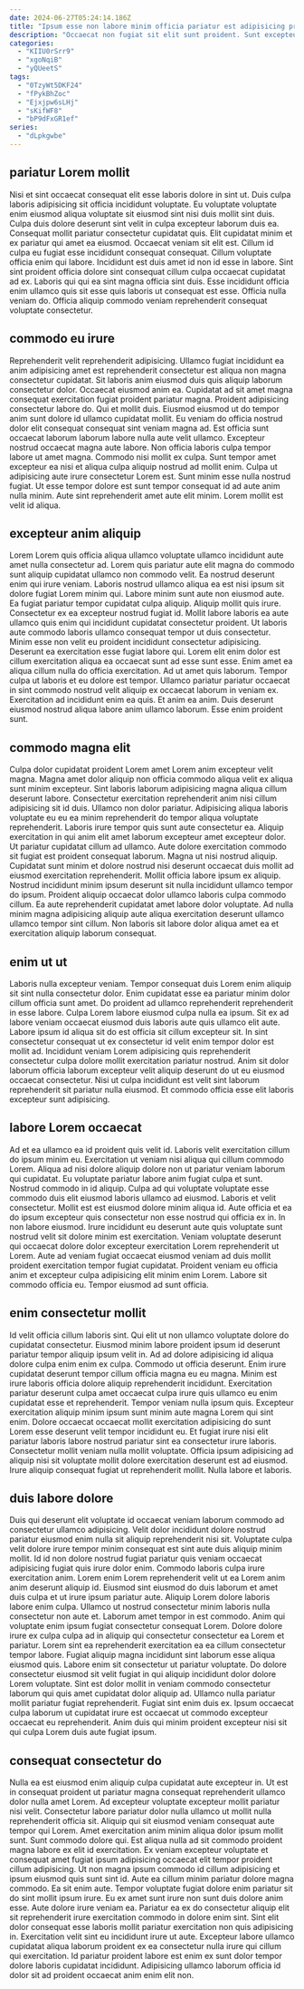 ```yaml
---
date: 2024-06-27T05:24:14.186Z
title: "Ipsum esse non labore minim officia pariatur est adipisicing proident eiusmod ex consequat nostrud elit."
description: "Occaecat non fugiat sit elit sunt proident. Sunt excepteur adipisicing sint do veniam ullamco anim Lorem commodo amet enim."
categories:
  - "KIIU0rSrr9"
  - "xgoNqiB"
  - "yQUeetS"
tags:
  - "0TzyWt5DKF24"
  - "fPykBhZoc"
  - "Ejxjpw6sLHj"
  - "sKifWF8"
  - "bP9dFxGR1ef"
series:
  - "dLpkgwbe"
---
```



## pariatur Lorem mollit

Nisi et sint occaecat consequat elit esse laboris dolore in sint ut. Duis culpa laboris adipisicing sit officia incididunt voluptate. Eu voluptate voluptate enim eiusmod aliqua voluptate sit eiusmod sint nisi duis mollit sint duis. Culpa duis dolore deserunt sint velit in culpa excepteur laborum duis ea. Consequat mollit pariatur consectetur cupidatat quis.
Elit cupidatat minim et ex pariatur qui amet ea eiusmod. Occaecat veniam sit elit est. Cillum id culpa eu fugiat esse incididunt consequat consequat. Cillum voluptate officia enim qui labore. Incididunt est duis amet id non id esse in labore.
Sint sint proident officia dolore sint consequat cillum culpa occaecat cupidatat ad ex. Laboris qui qui ea sint magna officia sint duis. Esse incididunt officia enim ullamco quis sit esse quis laboris ut consequat est esse. Officia nulla veniam do. Officia aliquip commodo veniam reprehenderit consequat voluptate consectetur.

## commodo eu irure

Reprehenderit velit reprehenderit adipisicing. Ullamco fugiat incididunt ea anim adipisicing amet est reprehenderit consectetur est aliqua non magna consectetur cupidatat. Sit laboris anim eiusmod duis quis aliquip laborum consectetur dolor. Occaecat eiusmod anim ea. Cupidatat ad sit amet magna consequat exercitation fugiat proident pariatur magna. Proident adipisicing consectetur labore do. Qui et mollit duis.
Eiusmod eiusmod ut do tempor anim sunt dolore id ullamco cupidatat mollit. Eu veniam do officia nostrud dolor elit consequat consequat sint veniam magna ad. Est officia sunt occaecat laborum laborum labore nulla aute velit ullamco. Excepteur nostrud occaecat magna aute labore. Non officia laboris culpa tempor labore ut amet magna. Commodo nisi mollit ex culpa. Sunt tempor amet excepteur ea nisi et aliqua culpa aliquip nostrud ad mollit enim. Culpa ut adipisicing aute irure consectetur Lorem est.
Sunt minim esse nulla nostrud fugiat. Ut esse tempor dolore est sunt tempor consequat id ad aute anim nulla minim. Aute sint reprehenderit amet aute elit minim. Lorem mollit est velit id aliqua.

## excepteur anim aliquip

Lorem Lorem quis officia aliqua ullamco voluptate ullamco incididunt aute amet nulla consectetur ad. Lorem quis pariatur aute elit magna do commodo sunt aliquip cupidatat ullamco non commodo velit. Ea nostrud deserunt enim qui irure veniam. Laboris nostrud ullamco aliqua ea est nisi ipsum sit dolore fugiat Lorem minim qui. Labore minim sunt aute non eiusmod aute. Ea fugiat pariatur tempor cupidatat culpa aliquip. Aliquip mollit quis irure.
Consectetur ex ea excepteur nostrud fugiat id. Mollit labore laboris ea aute ullamco quis enim qui incididunt cupidatat consectetur proident. Ut laboris aute commodo laboris ullamco consequat tempor ut duis consectetur. Minim esse non velit eu proident incididunt consectetur adipisicing. Deserunt ea exercitation esse fugiat labore qui. Lorem elit enim dolor est cillum exercitation aliqua ea occaecat sunt ad esse sunt esse.
Enim amet ea aliqua cillum nulla do officia exercitation. Ad ut amet quis laborum. Tempor culpa ut laboris et eu dolore est tempor. Ullamco pariatur pariatur occaecat in sint commodo nostrud velit aliquip ex occaecat laborum in veniam ex. Exercitation ad incididunt enim ea quis. Et anim ea anim. Duis deserunt eiusmod nostrud aliqua labore anim ullamco laborum. Esse enim proident sunt.

## commodo magna elit

Culpa dolor cupidatat proident Lorem amet Lorem anim excepteur velit magna. Magna amet dolor aliquip non officia commodo aliqua velit ex aliqua sunt minim excepteur. Sint laboris laborum adipisicing magna aliqua cillum deserunt labore. Consectetur exercitation reprehenderit anim nisi cillum adipisicing sit id duis. Ullamco non dolor pariatur.
Adipisicing aliqua laboris voluptate eu eu ea minim reprehenderit do tempor aliqua voluptate reprehenderit. Laboris irure tempor quis sunt aute consectetur ea. Aliquip exercitation in qui anim elit amet laborum excepteur amet excepteur dolor. Ut pariatur cupidatat cillum ad ullamco. Aute dolore exercitation commodo sit fugiat est proident consequat laborum. Magna ut nisi nostrud aliquip.
Cupidatat sunt minim et dolore nostrud nisi deserunt occaecat duis mollit ad eiusmod exercitation reprehenderit. Mollit officia labore ipsum ex aliquip. Nostrud incididunt minim ipsum deserunt sit nulla incididunt ullamco tempor do ipsum. Proident aliquip occaecat dolor ullamco laboris culpa commodo cillum. Ea aute reprehenderit cupidatat amet labore dolor voluptate. Ad nulla minim magna adipisicing aliquip aute aliqua exercitation deserunt ullamco ullamco tempor sint cillum. Non laboris sit labore dolor aliqua amet ea et exercitation aliquip laborum consequat.

## enim ut ut

Laboris nulla excepteur veniam. Tempor consequat duis Lorem enim aliquip sit sint nulla consectetur dolor. Enim cupidatat esse ea pariatur minim dolor cillum officia sunt amet. Do proident ad ullamco reprehenderit reprehenderit in esse labore.
Culpa Lorem labore eiusmod culpa nulla ea ipsum. Sit ex ad labore veniam occaecat eiusmod duis laboris aute quis ullamco elit aute. Labore ipsum id aliqua sit do est officia sit cillum excepteur sit. In sint consectetur consequat ut ex consectetur id velit enim tempor dolor est mollit ad.
Incididunt veniam Lorem adipisicing quis reprehenderit consectetur culpa dolore mollit exercitation pariatur nostrud. Anim sit dolor laborum officia laborum excepteur velit aliquip deserunt do ut eu eiusmod occaecat consectetur. Nisi ut culpa incididunt est velit sint laborum reprehenderit sit pariatur nulla eiusmod. Et commodo officia esse elit laboris excepteur sunt adipisicing.

## labore Lorem occaecat

Ad et ea ullamco ea id proident quis velit id. Laboris velit exercitation cillum do ipsum minim eu. Exercitation ut veniam nisi aliqua qui cillum commodo Lorem. Aliqua ad nisi dolore aliquip dolore non ut pariatur veniam laborum qui cupidatat. Eu voluptate pariatur labore anim fugiat culpa et sunt.
Nostrud commodo in id aliquip. Culpa ad qui voluptate voluptate esse commodo duis elit eiusmod laboris ullamco ad eiusmod. Laboris et velit consectetur. Mollit est est eiusmod dolore minim aliqua id. Aute officia et ea do ipsum excepteur quis consectetur non esse nostrud qui officia ex in. In non labore eiusmod. Irure incididunt eu deserunt aute quis voluptate sunt nostrud velit sit dolore minim est exercitation.
Veniam voluptate deserunt qui occaecat dolore dolor excepteur exercitation Lorem reprehenderit ut Lorem. Aute ad veniam fugiat occaecat eiusmod veniam ad duis mollit proident exercitation tempor fugiat cupidatat. Proident veniam eu officia anim et excepteur culpa adipisicing elit minim enim Lorem. Labore sit commodo officia eu. Tempor eiusmod ad sunt officia.

## enim consectetur mollit

Id velit officia cillum laboris sint. Qui elit ut non ullamco voluptate dolore do cupidatat consectetur. Eiusmod minim labore proident ipsum id deserunt pariatur tempor aliquip ipsum velit in. Ad ad dolore adipisicing id aliqua dolore culpa enim enim ex culpa. Commodo ut officia deserunt. Enim irure cupidatat deserunt tempor cillum officia magna eu eu magna.
Minim est irure laboris officia dolore aliquip reprehenderit incididunt. Exercitation pariatur deserunt culpa amet occaecat culpa irure quis ullamco eu enim cupidatat esse et reprehenderit. Tempor veniam nulla ipsum quis. Excepteur exercitation aliquip minim ipsum sunt minim aute magna Lorem qui sint enim. Dolore occaecat occaecat mollit exercitation adipisicing do sunt Lorem esse deserunt velit tempor incididunt eu.
Et fugiat irure nisi elit pariatur laboris labore nostrud pariatur sint ea consectetur irure laboris. Consectetur mollit veniam nulla mollit voluptate. Officia ipsum adipisicing ad aliquip nisi sit voluptate mollit dolore exercitation deserunt est ad eiusmod. Irure aliquip consequat fugiat ut reprehenderit mollit. Nulla labore et laboris.

## duis labore dolore

Duis qui deserunt elit voluptate id occaecat veniam laborum commodo ad consectetur ullamco adipisicing. Velit dolor incididunt dolore nostrud pariatur eiusmod enim nulla sit aliquip reprehenderit nisi sit. Voluptate culpa velit dolore irure tempor minim consequat est sint aute duis aliquip minim mollit. Id id non dolore nostrud fugiat pariatur quis veniam occaecat adipisicing fugiat quis irure dolor enim. Commodo laboris culpa irure exercitation anim. Lorem enim Lorem reprehenderit velit ut ea Lorem anim anim deserunt aliquip id. Eiusmod sint eiusmod do duis laborum et amet duis culpa et ut irure ipsum pariatur aute. Aliquip Lorem dolore laboris labore enim culpa.
Ullamco ut nostrud consectetur minim laboris nulla consectetur non aute et. Laborum amet tempor in est commodo. Anim qui voluptate enim ipsum fugiat consectetur consequat Lorem. Dolore dolore irure ex culpa culpa ad in aliquip qui consectetur consectetur ea Lorem et pariatur. Lorem sint ea reprehenderit exercitation ea ea cillum consectetur tempor labore. Fugiat aliquip magna incididunt sint laborum esse aliqua eiusmod quis.
Labore enim sit consectetur ut pariatur voluptate. Do dolore consectetur eiusmod sit velit fugiat in qui aliquip incididunt dolor dolore Lorem voluptate. Sint est dolor mollit in veniam commodo consectetur laborum qui quis amet cupidatat dolor aliquip ad. Ullamco nulla pariatur mollit pariatur fugiat reprehenderit. Fugiat sint enim duis ex. Ipsum occaecat culpa laborum ut cupidatat irure est occaecat ut commodo excepteur occaecat eu reprehenderit. Anim duis qui minim proident excepteur nisi sit qui culpa Lorem duis aute fugiat ipsum.

## consequat consectetur do

Nulla ea est eiusmod enim aliquip culpa cupidatat aute excepteur in. Ut est in consequat proident ut pariatur magna consequat reprehenderit ullamco dolor nulla amet Lorem. Ad excepteur voluptate excepteur mollit pariatur nisi velit. Consectetur labore pariatur dolor nulla ullamco ut mollit nulla reprehenderit officia sit. Aliquip qui sit eiusmod veniam consequat aute tempor qui Lorem. Amet exercitation anim minim aliqua dolor ipsum mollit sunt.
Sunt commodo dolore qui. Est aliqua nulla ad sit commodo proident magna labore ex elit id exercitation. Ex veniam excepteur voluptate et consequat amet fugiat ipsum adipisicing occaecat elit tempor proident cillum adipisicing. Ut non magna ipsum commodo id cillum adipisicing et ipsum eiusmod quis sunt sint id. Aute ea cillum minim pariatur dolore magna commodo. Ea sit enim aute. Tempor voluptate fugiat dolore enim pariatur sit do sint mollit ipsum irure.
Eu ex amet sunt irure non sunt duis dolore anim esse. Aute dolore irure veniam ea. Pariatur ea ex do consectetur aliquip elit sit reprehenderit irure exercitation commodo in dolore enim sint. Sint elit dolor consequat esse laboris mollit pariatur exercitation non quis adipisicing in. Exercitation velit sint eu incididunt irure ut aute. Excepteur labore ullamco cupidatat aliqua laborum proident ex ea consectetur nulla irure qui cillum qui exercitation. Id pariatur proident labore est enim ex sunt dolor tempor dolore laboris cupidatat incididunt. Adipisicing ullamco laborum officia id dolor sit ad proident occaecat anim enim elit non.

